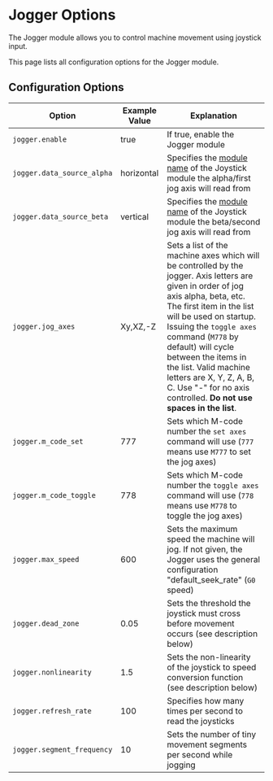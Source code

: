 
# Jogger Options

The Jogger module allows you to control machine movement using joystick input.

This page lists all configuration options for the Jogger module.

## Configuration Options

| Option | Example Value | Explanation |
| ------ | ------------- | ----------- |
| `jogger.enable` | true | If true, enable the Jogger module |
| `jogger.data_source_alpha` | horizontal | Specifies the [module name](module-name) of the Joystick module the alpha/first jog axis will read from |
| `jogger.data_source_beta` | vertical | Specifies the [module name](module-name) of the Joystick module the beta/second jog axis will read from |
| `jogger.jog_axes` | Xy,XZ,-Z | Sets a list of the machine axes which will be controlled by the jogger. Axis letters are given in order of jog axis alpha, beta, etc. The first item in the list will be used on startup. Issuing the `toggle axes` command (`M778` by default) will cycle between the items in the list. Valid machine letters are X, Y, Z, A, B, C. Use "-" for no axis controlled. **Do not use spaces in the list**. |
| `jogger.m_code_set` | 777 | Sets which M-code number the `set axes` command will use (`777` means use `M777` to set the jog axes) |
| `jogger.m_code_toggle` | 778 | Sets which M-code number the `toggle axes` command will use (`778` means use `M778` to toggle the jog axes) |
| `jogger.max_speed` | 600 | Sets the maximum speed the machine will jog. If not given, the Jogger uses the general configuration "default_seek_rate" (`G0` speed) |
| `jogger.dead_zone` | 0.05 | Sets the threshold the joystick must cross before movement occurs (see description below) |
| `jogger.nonlinearity` | 1.5 | Sets the non-linearity of the joystick to speed conversion function (see description below) |
| `jogger.refresh_rate` | 100 | Specifies how many times per second to read the joysticks |
| `jogger.segment_frequency` | 10 | Sets the number of tiny movement segments per second while jogging |
